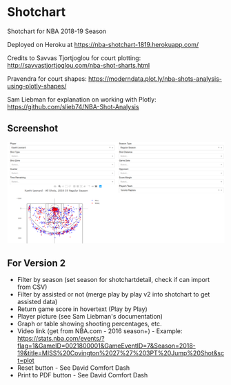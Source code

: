 # Shotchart
Shotchart for NBA 2018-19 Season

Deployed on Heroku at https://nba-shotchart-1819.herokuapp.com/
 
Credits to Savvas Tjortjoglou for court plotting: http://savvastjortjoglou.com/nba-shot-sharts.html

Pravendra for court shapes: https://moderndata.plot.ly/nba-shots-analysis-using-plotly-shapes/

Sam Liebman for explanation on working with Plotly: https://github.com/slieb74/NBA-Shot-Analysis
## Screenshot
![Screenshot of Shotchart](shotchart.png?raw=true "Screenshot of Shotchart")

## For Version 2
- Filter by season (set season for shotchartdetail, check if can import from CSV)
- Filter by assisted or not (merge play by play v2 into shotchart to get assisted data)
- Return game score in hovertext (Play by Play)
- Player picture (see Sam Liebman's documentation)
- Graph or table showing shooting percentages, etc.
- Video link (get from NBA.com - 2016 season+) - Example: https://stats.nba.com/events/?flag=1&GameID=0021800001&GameEventID=7&Season=2018-19&title=MISS%20Covington%2027%27%203PT%20Jump%20Shot&sct=plot
- Reset button - See David Comfort Dash
- Print to PDF button - See David Comfort Dash
